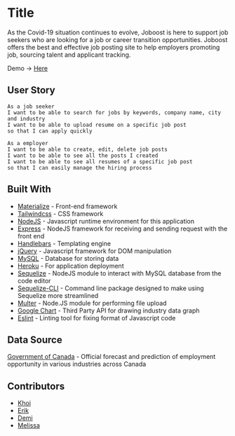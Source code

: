 # Title

As the Covid-19 situation continues to evolve, Joboost is here to support job seekers who are looking for a job or career transition opportunities. Joboost offers the best and effective job posting site to help employers promoting job, sourcing talent and applicant tracking.

Demo -> [Here](https://joboost2020.herokuapp.com/)

## User Story
```
As a job seeker
I want to be able to search for jobs by keywords, company name, city and industry
I want to be able to upload resume on a specific job post
so that I can apply quickly
```

```
As a employer
I want to be able to create, edit, delete job posts
I want to be able to see all the posts I created
I want to be able to see all resumes of a specific job post
so that I can easily manage the hiring process
```

## Built With

* [Materialize](https://getbootstrap.com/) - Front-end framework
* [Tailwindcss](https://tailwindcss.com/) - CSS framework
* [NodeJS](https://nodejs.org/en/) - Javascript runtime environment for this application
* [Express](https://expressjs.com/) - NodeJS framework for receiving and sending request with the front end
* [Handlebars](https://handlebarsjs.com/) - Templating engine
* [jQuery](https://jquery.com/) - Javascript framework for DOM manipulation
* [MySQL](https://www.mysql.com/) - Database for storing data
* [Heroku](https://www.heroku.com/) - For application deployment
* [Sequelize](https://sequelize.org/) - NodeJS module to interact with MySQL database from the code editor
* [Sequelize-CLI](https://www.npmjs.com/package/sequelize-cli) - Command line package designed to make using Sequelize more streamlined
* [Multer](https://www.npmjs.com/package/multer) - Node.JS module for performing file upload
* [Google Chart](https://developers.google.com/chart) - Third Party API for drawing industry data graph
* [Eslint](https://eslint.org/) - Linting tool for fixing format of Javascript code

## Data Source

[Government of Canada](https://open.canada.ca/data/en/dataset/e80851b8-de68-43bd-a85c-c72e1b3a3890) - Official forecast and prediction of employment opportunity in various industries across Canada

## Contributors

* [Khoi](https://github.com/gh0stl0nely)
* [Erik](https://github.com/ErikBle)
* [Demi](https://github.com/demiwu96)
* [Melissa](https://github.com/Chongmel)
